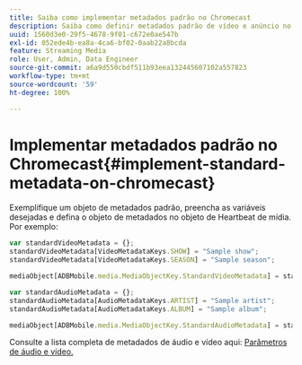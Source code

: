 ```yaml
---
title: Saiba como implementar metadados padrão no Chromecast
description: Saiba como definir metadados padrão de vídeo e anúncio no Chromecast.
uuid: 1560d3e0-29f5-4678-9f01-c672e0ae547b
exl-id: 052ede4b-ea8a-4ca6-bf02-0aab22a8bcda
feature: Streaming Media
role: User, Admin, Data Engineer
source-git-commit: a6a9d550cbdf511b93eea132445607102a557823
workflow-type: tm+mt
source-wordcount: '59'
ht-degree: 100%

---
```


# Implementar metadados padrão no Chromecast{#implement-standard-metadata-on-chromecast}

Exemplifique um objeto de metadados padrão, preencha as variáveis desejadas e defina o objeto de metadados no objeto de Heartbeat de mídia. Por exemplo:

```js
var standardVideoMetadata = {};
standardVideoMetadata[VideoMetadataKeys.SHOW] = "Sample show";
standardVideoMetadata[VideoMetadataKeys.SEASON] = "Sample season";

mediaObject[ADBMobile.media.MediaObjectKey.StandardVideoMetadata] = standardVideoMetadata;
```

```js
var standardAudioMetadata = {};
standardAudioMetadata[AudioMetadataKeys.ARTIST] = "Sample artist";
standardAudioMetadata[AudioMetadataKeys.ALBUM] = "Sample album";

mediaObject[ADBMobile.media.MediaObjectKey.StandardAudioMetadata] = standardAudioMetadata;
```

Consulte a lista completa de metadados de áudio e vídeo aqui: [Parâmetros de áudio e vídeo.](/help/implementation/variables/audio-video-parameters.md)
